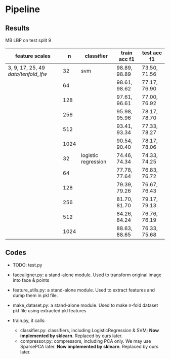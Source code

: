 # Pipeline

## Results

MB LBP on test split 9

| feature scales                         | n    | classifier          | train acc f1 | test acc f1  |
| -------------------------------------- | ---- | ------------------- | ------------ | ------------ |
| 3, 9, 17, 25, 49    *data/tenfold_lfw* | 32   | svm                 | 98.89, 98.89 | 73.50, 71.56 |
|                                        | 64   |                     | 98.61, 98.62 | 77.17, 76.90 |
|                                        | 128  |                     | 97.61, 96.61 | 77.00, 76.92 |
|                                        | 256  |                     | 95.98, 95.96 | 78.17, 78.70 |
|                                        | 512  |                     | 93.41, 93.34 | 77.33, 78.27 |
|                                        | 1024 |                     | 90.54, 90.40 | 78.17, 78.06 |
|                                        | 32   | logistic regression | 74.46, 74.34 | 74.33, 74.25 |
|                                        | 64   |                     | 77.78, 77.64 | 76.83, 76.72 |
|                                        | 128  |                     | 79.39, 79.26 | 76.67, 76.43 |
|                                        | 256  |                     | 81.70, 81.70 | 79.17, 79.13 |
|                                        | 512  |                     | 84.26, 84.24 | 76.76, 76.19 |
|                                        | 1024 |                     | 88.63, 88.65 | 76.33, 75.68 |



## Codes

* TODO: test.py
* facealigner.py: a stand-alone module. Used to transform original image into face & points

* feature_utils.py: a stand-alone module. Used to extract features and dump them in pkl file.
* make_dataset.py: a stand-alone module. Used to make n-fold dataset pkl file using extracted pkl features
* train.py, it calls:
  * classifier.py: classifiers, including LogisticRegression & SVM; **Now implemented by sklearn**. Replaced by ours later. 
  * compressor.py: compressors, including PCA only. We may use SparsePCA later. **Now implemented by sklearn**. Replaced by ours later.



